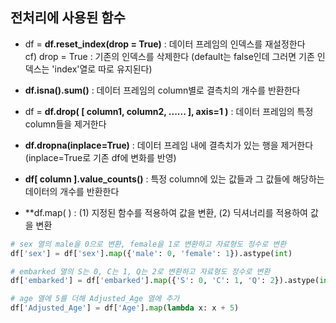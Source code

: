 ## 전처리에 사용된 함수
- df = **df.reset_index(drop = True)** : 데이터 프레임의 인덱스를 재설정한다
  <br> cf) drop = True : 기존의 인덱스를 삭제한다 (default는 false인데 그러면 기존 인덱스는 'index'열로 따로 유지된다)

- **df.isna().sum()** : 데이터 프레임의 column별로 결측치의 개수를 반환한다

- df = **df.drop( [ column1, column2, ...... ], axis=1 )** : 데이터 프레임의 특정 column들을 제거한다

- **df.dropna(inplace=True)** : 데이터 프레임 내에 결측치가 있는 행을 제거한다 (inplace=True로 기존 df에 변화를 반영)

- **df[ column ].value_counts()** : 특정 column에 있는 값들과 그 값들에 해당하는 데이터의 개수를 반환한다

- **df.map( ) : (1) 지정된 함수를 적용하여 값을 변환, (2) 딕셔너리를 적용하여 값을 변환

```python
# sex 열의 male을 0으로 변환, female을 1로 변환하고 자료형도 정수로 변환
df['sex'] = df['sex'].map({'male': 0, 'female': 1}).astype(int)

# embarked 열의 S는 0, C는 1, Q는 2로 변환하고 자료형도 정수로 변환
df['embarked'] = df['embarked'].map({'S': 0, 'C': 1, 'Q': 2}).astype(int)

# age 열에 5를 더해 Adjusted_Age 열에 추가
df['Adjusted_Age'] = df['Age'].map(lambda x: x + 5)
```
